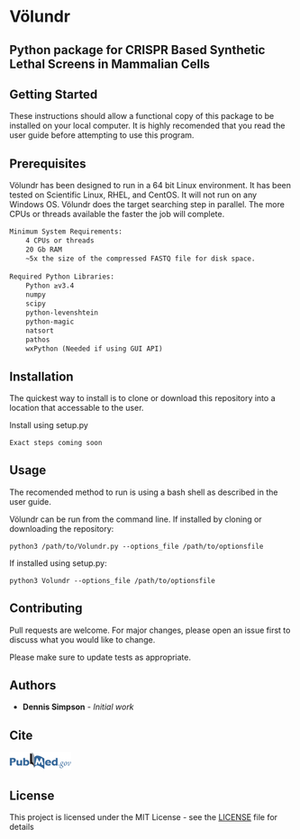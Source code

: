 # Völundr
## Python package for CRISPR Based Synthetic Lethal Screens in Mammalian Cells

## Getting Started

These instructions should allow a functional copy of this package to be installed on your local computer.  It is highly recomended
that you read the user guide before attempting to use this program.

## Prerequisites

Völundr has been designed to run in a 64 bit Linux environment.  It has been tested on Scientific Linux, RHEL, and CentOS.  It will
not run on any Windows OS.  Völundr does the target searching step in parallel.  The more CPUs or threads available the faster the 
job will complete.

```
Minimum System Requirements:
    4 CPUs or threads
    20 Gb RAM
    ~5x the size of the compressed FASTQ file for disk space.

Required Python Libraries:
    Python ≥v3.4
    numpy
    scipy
    python-levenshtein
    python-magic
    natsort
    pathos
    wxPython (Needed if using GUI API)
```

## Installation

The quickest way to install is to clone or download this repository into a location that accessable to the user.  

Install using setup.py

```
Exact steps coming soon
```

## Usage
The recomended method to run is using a bash shell as described in the user guide.

Völundr can be run from the command line.  If installed by cloning or downloading the repository:
```
python3 /path/to/Volundr.py --options_file /path/to/optionsfile
```

If installed using setup.py:
```
python3 Volundr --options_file /path/to/optionsfile
```

## Contributing
Pull requests are welcome. For major changes, please open an issue first to discuss what you would like to change.

Please make sure to update tests as appropriate.

## Authors

* **Dennis Simpson** - *Initial work* 

## Cite

[![PubMed](img/2318832.png)](https://www.ncbi.nlm.nih.gov/pubmed/28649649)

## License

This project is licensed under the MIT License - see the [LICENSE](LICENSE) file for details
